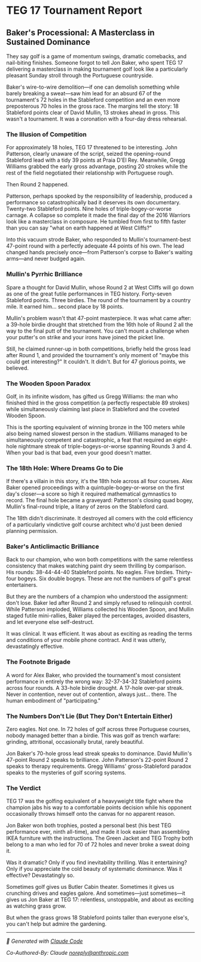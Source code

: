 # TEG 17 Tournament Report

## Baker's Processional: A Masterclass in Sustained Dominance

They say golf is a game of momentum swings, dramatic comebacks, and nail-biting finishes. Someone forgot to tell Jon Baker, who spent TEG 17 delivering a masterclass in making tournament golf look like a particularly pleasant Sunday stroll through the Portuguese countryside.

Baker's wire-to-wire demolition—if one can demolish something while barely breaking a sweat—saw him lead for an absurd 67 of the tournament's 72 holes in the Stableford competition and an even more preposterous 70 holes in the gross race. The margins tell the story: 18 Stableford points clear of David Mullin, 13 strokes ahead in gross. This wasn't a tournament. It was a coronation with a four-day dress rehearsal.

### The Illusion of Competition

For approximately 18 holes, TEG 17 threatened to be interesting. John Patterson, clearly unaware of the script, seized the opening-round Stableford lead with a tidy 39 points at Praia D'El Rey. Meanwhile, Gregg Williams grabbed the early gross advantage, posting 20 strokes while the rest of the field negotiated their relationship with Portuguese rough.

Then Round 2 happened.

Patterson, perhaps spooked by the responsibility of leadership, produced a performance so catastrophically bad it deserves its own documentary. Twenty-two Stableford points. Nine holes of triple-bogey-or-worse carnage. A collapse so complete it made the final day of the 2016 Warriors look like a masterclass in composure. He tumbled from first to fifth faster than you can say "what on earth happened at West Cliffs?"

Into this vacuum strode Baker, who responded to Mullin's tournament-best 47-point round with a perfectly adequate 44 points of his own. The lead changed hands precisely once—from Patterson's corpse to Baker's waiting arms—and never budged again.

### Mullin's Pyrrhic Brilliance

Spare a thought for David Mullin, whose Round 2 at West Cliffs will go down as one of the great futile performances in TEG history. Forty-seven Stableford points. Three birdies. The round of the tournament by a country mile. It earned him... second place by 18 points.

Mullin's problem wasn't that 47-point masterpiece. It was what came after: a 39-hole birdie drought that stretched from the 16th hole of Round 2 all the way to the final putt of the tournament. You can't mount a challenge when your putter's on strike and your irons have joined the picket line.

Still, he claimed runner-up in both competitions, briefly held the gross lead after Round 1, and provided the tournament's only moment of "maybe this could get interesting?" It couldn't. It didn't. But for 47 glorious points, we believed.

### The Wooden Spoon Paradox

Golf, in its infinite wisdom, has gifted us Gregg Williams: the man who finished third in the gross competition (a perfectly respectable 89 strokes) while simultaneously claiming last place in Stableford and the coveted Wooden Spoon.

This is the sporting equivalent of winning bronze in the 100 meters while also being named slowest person in the stadium. Williams managed to be simultaneously competent and catastrophic, a feat that required an eight-hole nightmare streak of triple-bogeys-or-worse spanning Rounds 3 and 4. When your bad is that bad, even your good doesn't matter.

### The 18th Hole: Where Dreams Go to Die

If there's a villain in this story, it's the 18th hole across all four courses. Alex Baker opened proceedings with a quintuple-bogey-or-worse on the first day's closer—a score so high it required  mathematical gymnastics to record. The final hole became a graveyard: Patterson's closing quad bogey, Mullin's final-round triple, a litany of zeros on the Stableford card.

The 18th didn't discriminate. It destroyed all comers with the cold efficiency of a particularly vindictive golf course architect who'd just been denied planning permission.

### Baker's Anticlimactic Brilliance

Back to our champion, who won both competitions with the same relentless consistency that makes watching paint dry seem thrilling by comparison. His rounds: 38-44-44-40 Stableford points. No eagles. Five birdies. Thirty-four bogeys. Six double bogeys. These are not the numbers of golf's great entertainers.

But they are the numbers of a champion who understood the assignment: don't lose. Baker led after Round 2 and simply refused to relinquish control. While Patterson imploded, Williams collected his Wooden Spoon, and Mullin staged futile mini-rallies, Baker played the percentages, avoided disasters, and let everyone else self-destruct.

It was clinical. It was efficient. It was about as exciting as reading the terms and conditions of your mobile phone contract. And it was utterly, devastatingly effective.

### The Footnote Brigade

A word for Alex Baker, who provided the tournament's most consistent performance in entirely the wrong way: 32-37-34-32 Stableford points across four rounds. A 33-hole birdie drought. A 17-hole over-par streak. Never in contention, never out of contention, always just... there. The human embodiment of "participating."

### The Numbers Don't Lie (But They Don't Entertain Either)

Zero eagles. Not one. In 72 holes of golf across three Portuguese courses, nobody managed better than a birdie. This was golf as trench warfare: grinding, attritional, occasionally brutal, rarely beautiful.

Jon Baker's 70-hole gross lead streak speaks to dominance. David Mullin's 47-point Round 2 speaks to brilliance. John Patterson's 22-point Round 2 speaks to therapy requirements. Gregg Williams' gross-Stableford paradox speaks to the mysteries of golf scoring systems.

### The Verdict

TEG 17 was the golfing equivalent of a heavyweight title fight where the champion jabs his way to a comfortable points decision while his opponent occasionally throws himself onto the canvas for no apparent reason.

Jon Baker won both trophies, posted a personal best (his best TEG performance ever, ninth all-time), and made it look easier than assembling IKEA furniture with the instructions. The Green Jacket and TEG Trophy both belong to a man who led for 70 of 72 holes and never broke a sweat doing it.

Was it dramatic? Only if you find inevitability thrilling. Was it entertaining? Only if you appreciate the cold beauty of systematic dominance. Was it effective? Devastatingly so.

Sometimes golf gives us Butler Cabin theater. Sometimes it gives us crunching drives and eagles galore. And sometimes—just sometimes—it gives us Jon Baker at TEG 17: relentless, unstoppable, and about as exciting as watching grass grow.

But when the grass grows 18 Stableford points taller than everyone else's, you can't help but admire the gardening.

---

*🤖 Generated with [Claude Code](https://claude.com/claude-code)*

*Co-Authored-By: Claude <noreply@anthropic.com>*
